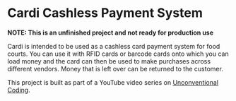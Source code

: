 # Cardi Cashless Payment System

**NOTE: This is an unfinished project and not ready for production use**

Cardi is intended to be used as a cashless card payment system for food courts. You can use it with RFID cards or barcode cards onto which you can load money and the card can then be used to make purchases across different vendors. Money that is left over can be returned to the customer.

This project is built as part of a YouTube video series on [Unconventional Coding](https://youtube.com/@unconv).
